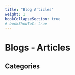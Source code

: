 ```yaml
---
title: "Blog Articles"
weight: 1
bookCollapseSection: true
# bookShowToC: true
---
```


# Blogs - Articles

## Categories
